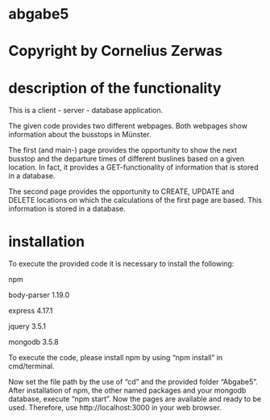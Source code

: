 # abgabe5
# Copyright by Cornelius Zerwas

# description of the functionality
This is a client - server - database application.

The given code provides two different webpages. Both webpages show information about the busstops in Münster.

The first (and main-) page provides the opportunity to show the next busstop and the departure times of different buslines based on a given location. In fact, it provides a GET-functionality of information that is stored in a database.

The second page provides the opportunity to CREATE, UPDATE and DELETE locations on which the calculations of the first page are based. This information is stored in a database.

# installation
To execute the provided code it is necessary to install the following:

npm

body-parser 1.19.0

express 4.17.1

jquery 3.5.1

mongodb 3.5.8

To execute the code, please install npm by using “npm install” in cmd/terminal.

Now set the file path by the use of “cd” and the provided folder “Abgabe5”. After installation of npm, the other named packages and your mongodb database, execute “npm start”. Now the pages are available and ready to be used. Therefore, use http://localhost:3000 in your web browser.
